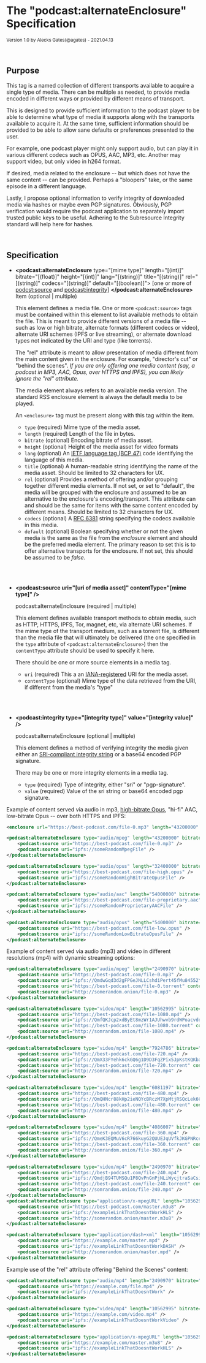 # The "podcast:alternateEnclosure" Specification

<small>Version 1.0 by Alecks Gates(@agates) - 2021.04.13</small>

<br>

## Purpose

This tag is a named collection of different transports available to acquire a single type of media.  There can be multiple as needed, to provide media encoded in different ways or provided by different means of transport.

This is designed to provide sufficient information to the podcast player to be able to determine what type of media it supports along with the transports available to acquire it.  At the same time, sufficient information should be provided to be able to allow sane defaults or preferences presented to the user.

For example, one podcast player might only support audio, but can play it in various different codecs such as OPUS, AAC, MP3, etc.  Another may support video, but only video in h264 format.

If desired, media related to the enclosure -- but which does not have the same content -- can be provided.  Perhaps a "bloopers" take, or the same episode in a different language.

Lastly, I propose optional information to verify integrity of downloaded media via hashes or maybe even PGP signatures.  Obviously, PGP verification would require the podcast application to separately import trusted public keys to be useful.  Adhering to the Subresource Integrity standard will help here for hashes.

<br>

## Specification

- **\<podcast:alternateEnclosure**
    type="[mime type]"
    length="[(int)]"
    bitrate="[(float)]"
    height="[(int)]"
    lang="[(string)]"
    title="[(string)]"
    rel="[(string)]"
    codecs="[(string)]"
    default="[(boolean)]">
   [one or more of <podcst:source> and <podcast:integrity>]
  **\</podcast:alternateEnclosure>**
   Item (optional | multiple)

   This element defines a media file. One or more `<podcast:source>` tags must be contained within this element to list available methods to obtain the file.  This is meant to provide different versions of a media file -- such as low or high bitrate, alternate formats (different codecs or video), alternate URI schemes (IPFS or live streaming), or alternate download types not indicated by the URI and type (like torrents).

   The "rel" attribute is meant to allow presentation of media different from the main content given in the enclosure.  For example, "director's cut" or "behind the scenes". _If you are only offering one media content (say, a podcast in MP3, AAC, Opus, over HTTPS and IPFS), you can likely ignore the "rel" attribute._

   The media element always refers to an available media version.  The standard RSS enclosure element is always the default media to be played.

   An `<enclosure>` tag must be present along with this tag within the item.

   - `type` (required) Mime type of the media asset.
   - `length` (required) Length of the file in bytes.
   - `bitrate` (optional) Encoding bitrate of media asset.
   - `height` (optional) Height of the media asset for video formats
   - `lang` (optional) An [IETF language tag (BCP 47)](https://en.wikipedia.org/wiki/BCP_47) code identifying the language of this media.
   - `title` (optional) A human-readable string identifying the name of the media asset.  Should be limited to 32 characters for UX.
   - `rel` (optional) Provides a method of offering and/or grouping together different media elements.  If not set, or set to "default", the media will be grouped with the enclosure and assumed to be an alternative to the enclosure's encoding/transport.  This attribute can and should be the same for items with the same content encoded by different means.  Should be limited to 32 characters for UX.
   - `codecs` (optional) A [RFC 6381](https://tools.ietf.org/html/rfc6381) string specifying the codecs available in this media.
   - `default` (optional) Boolean specifying whether or not the given media is the same as the file from the _enclosure_ element and should be the preferred media element.  The primary reason to set this is to offer alternative transports for the enclosure.  If not set, this should be assumed to be _false_.

<br><br>

- **\<podcast:source uri="[uri of media asset]" contentType="[mime type]" />**

   podcast:alternateEnclosure (required | multiple)

   This element defines available transport methods to obtain media, such as HTTP, HTTPS, IPFS, Tor, magnet, etc, via alternate URI schemes.  If the mime type of the transport medium, such as a torrent file, is different than the media file
   that will ultimately be delivered (the one specified in the `type` attribute of `<podcast:alternateEnclosure>`) then the `contentType` attribute should be used to specify it here.

   There should be one or more source elements in a media tag.

   - `uri` (required) This a an [IANA-registered](https://www.iana.org/assignments/uri-schemes/uri-schemes.xhtml) URI for the media asset.
   - `contentType` (optional) Mime type of the data retrieved from the URI, if different from the media's "type"

<br><br>

- **\<podcast:integrity type="[integrity type]" value="[integrity value]" />**

   podcast:alternateEnclosure (optional | multiple)

   This element defines a method of verifying integrity the media given either an [SRI-compliant integrity string](https://www.w3.org/TR/SRI/) or a base64 encoded PGP signature.

   There may be one or more integrity elements in a media tag.

   - `type` (required) Type of integrity, either "sri" or "pgp-signature".
   - `value` (required) Value of the sri string or base64 encoded pgp signature.


Example of content served via audio in mp3, [high-bitrate Opus](https://wiki.xiph.org/Opus_Recommended_Settings), "hi-fi" AAC, low-bitrate Opus -- over both HTTPS and IPFS:
```xml
<enclosure url="https://best-podcast.com/file-0.mp3" length="43200000" type="audio/mpeg" />

<podcast:alternateEnclosure type="audio/mpeg" length="43200000" bitrate="128000" default="true" title="Standard">
    <podcast:source uri="https://best-podcast.com/file-0.mp3" />
    <podcast:source uri="ipfs://someRandomMpegFile" />
</podcast:alternateEnclosure>

<podcast:alternateEnclosure type="audio/opus" length="32400000" bitrate="96000" title="High quality">
    <podcast:source uri="https://best-podcast.com/file-high.opus" />
    <podcast:source uri="ipfs://someRandomHighBitrateOpusFile" />
</podcast:alternateEnclosure>

<podcast:alternateEnclosure type="audio/aac" length="54000000" bitrate="160000" title="High quality AAC">
    <podcast:source uri="https://best-podcast.com/file-proprietary.aac" />
    <podcast:source uri="ipfs://someRandomProprietaryAACFile" />
</podcast:alternateEnclosure>

<podcast:alternateEnclosure type="audio/opus" length="5400000" bitrate="16000" title="Low bandwidth">
    <podcast:source uri="https://best-podcast.com/file-low.opus" />
    <podcast:source uri="ipfs://someRandomLowBitrateOpusFile" />
</podcast:alternateEnclosure>
```

Example of content served via audio (mp3) and video in different resolutions (mp4) with dynamic streaming options:
```xml
<podcast:alternateEnclosure type="audio/mpeg" length="2490970" bitrate="160707.74">
    <podcast:source uri="https://best-podcast.com/file-0.mp3" />
    <podcast:source uri="ipfs://QmdwGqd3d2gFPGeJNLLCshdiPert45fMu84552Y4XHTy4y" />
    <podcast:source uri="https://best-podcast.com/file-0.torrent" contentType="application/x-bittorrent" />
    <podcast:source uri="http://somerandom.onion/file-0.mp3" />
</podcast:alternateEnclosure>

<podcast:alternateEnclosure type="video/mp4" length="10562995" bitrate="681483.55" height="1080">
    <podcast:source uri="https://best-podcast.com/file-1080.mp4" />
    <podcast:source uri="ipfs://QmfQKJcp2xdByEt8mzWr1AJUhwvb9rdWPoacvdq2roDhgh" />
    <podcast:source uri="https://best-podcast.com/file-1080.torrent" contentType="application/x-bittorrent" />
    <podcast:source uri="http://somrandom.onion/file-1080.mp4" />
</podcast:alternateEnclosure>

<podcast:alternateEnclosure type="video/mp4" length="7924786" bitrate="511276.52" height="720">
    <podcast:source uri="https://best-podcast.com/file-720.mp4" />
    <podcast:source uri="ipfs://QmX33FYehk6ckGQ6g1D9D3FqZPix5JpKstKQKbaS8quUFb" />
    <podcast:source uri="https://best-podcast.com/file-720.torrent" contentType="application/x-bittorrent" />
    <podcast:source uri="http://somrandom.onion/file-720.mp4" />
</podcast:alternateEnclosure>

<podcast:alternateEnclosure type="video/mp4" length="6081197" bitrate="392335.29" height="480">
    <podcast:source uri="https://best-podcast.com/file-480.mp4" />
    <podcast:source uri="ipfs://QmQHNcr88kHp2ieNQYcBRczM7XpMtjRSQcLek6CaJwd81m" />
    <podcast:source uri="https://best-podcast.com/file-480.torrent" contentType="application/x-bittorrent" />
    <podcast:source uri="http://somrandom.onion/file-480.mp4" />
</podcast:alternateEnclosure>

<podcast:alternateEnclosure type="video/mp4" length="4086007" bitrate="327833.03" height="360">
    <podcast:source uri="https://best-podcast.com/file-360.mp4" />
    <podcast:source uri="ipfs://QmeK3EQMuV6cR766kuyG2QUUEJqUVfkJKGPNRceXzXC3ED" />
    <podcast:source uri="https://best-podcast.com/file-360.torrent" contentType="application/x-bittorrent" />
    <podcast:source uri="http://somrandom.onion/file-360.mp4" />
</podcast:alternateEnclosure>

<podcast:alternateEnclosure type="video/mp4" length="2490970" bitrate="263613.35" height="240">
    <podcast:source uri="https://best-podcast.com/file-240.mp4" />
    <podcast:source uri="ipfs://QmdjB94TUMSQu1P8QvPnGnPjNLiWycjtraSaCsiVi4xUNi" />
    <podcast:source uri="https://best-podcast.com/file-240.torrent" contentType="application/x-bittorrent" />
    <podcast:source uri="http://somrandom.onion/file-240.mp4" />
</podcast:alternateEnclosure>
<podcast:alternateEnclosure type="application/x-mpegURL" length="10562995">
    <podcast:source uri="https://best-podcast.com/master.m3u8" />
    <podcast:source uri="ipfs://exampleLinkThatDoesntWorkHLS" />
    <podcast:source uri="http://somerandom.onion/master.m3u8" />
</podcast:alternateEnclosure>

<podcast:alternateEnclosure type="application/dash+xml" length="10562995">
    <podcast:source uri="https://example.com/master.mpd" />
    <podcast:source uri="ipfs://exampleLinkThatDoesntWorkDASH" />
    <podcast:source uri="http://somerandom.onion/master.mpd" />
</podcast:alternateEnclosure>
```

Example use of the "rel" attribute offering "Behind the Scenes" content:
```xml
<podcast:alternateEnclosure type="audio/mp4" length="2490970" bitrate="160707.74" rel="Behind the Scenes">
    <podcast:source uri="https://example.com/file.mp4" />
    <podcast:source uri="ipfs://exampleLinkThatDoesntWork" />
</podcast:alternateEnclosure>

<podcast:alternateEnclosure type="video/mp4" length="10562995" bitrate="681483.55" height="1080" rel="Behind the Scenes">
    <podcast:source uri="https://example.com/video.mp4" />
    <podcast:source uri="ipfs://exampleLinkThatDoesntWorkVideo" />
</podcast:alternateEnclosure>

<podcast:alternateEnclosure type="application/x-mpegURL" length="10562995" rel="Behind the Scenes">
    <podcast:source uri="https://example.com/master.m3u8" />
    <podcast:source uri="ipfs://exampleLinkThatDoesntWorkHLS" />
</podcast:alternateEnclosure>
```